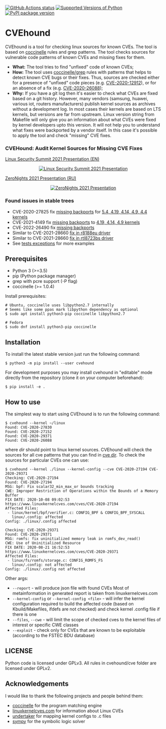 [![GitHub Actions status](https://github.com/evdenis/cvehound/workflows/test/badge.svg)](https://github.com/evdenis/cvehound/actions?query=workflow%3Atest)
[![Supported Versions of Python](https://img.shields.io/pypi/pyversions/cvehound.svg)](https://pypi.org/project/cvehound)
[![PyPI package version](https://img.shields.io/pypi/v/cvehound.svg)](https://pypi.org/project/cvehound)

# CVEhound

CVEhound is a tool for checking linux sources for known CVEs.
The tool is based on [coccinelle](https://coccinelle.gitlabpages.inria.fr/website/)
rules and grep patterns. The tool checks sources for vulnerable
code patterns of known CVEs and missing fixes for them.

- **What:** The tool tries to find "unfixed" code of known CVEs;
- **How:** The tool uses [coccinelle/grep](cvehound/cve) rules with patterns that helps to detect known CVE bugs or their fixes. Thus, sources are checked either for a presence of "unfixed" code pieces (e.g. [CVE-2020-12912](cvehound/cve/CVE-2020-12912.cocci)), or for an absence of a fix (e.g. [CVE-2020-26088](cvehound/cve/CVE-2020-26088.cocci));
- **Why:** If you have a git log then it's easier to check what CVEs are fixed based on a git history. However, many vendors (samsung, huawei, various iot, routers manufacturers) publish kernel sources as archives without a development log. In most cases their kernels are based on LTS kernels, but versions are far from upstream. Linux version string from Makefile will only give you an information about what CVEs were fixed by kernel developers upto this version. It will not help you to understand what fixes were backported by a vendor itself. In this case it's possible to apply the tool and check "missing" CVE fixes.

### CVEHound: Audit Kernel Sources for Missing CVE Fixes

[Linux Security Summit 2021 Presentation (EN)](docs/LSS2021_CVEhound_en.pdf)

<p align="center">
  <a href="https://www.youtube.com/watch?v=jIDnVeZNUA8">
    <img src="https://img.youtube.com/vi/jIDnVeZNUA8/0.jpg" alt="Linux Security Summit 2021 Presentation"/>
  </a>
</p>

[ZeroNights 2021 Presentation (RU)](docs/ZN2021_CVEhound_ru.pdf)

<p align="center">
  <a href="https://www.youtube.com/watch?v=GG-YHLn5E1Q">
    <img src="https://img.youtube.com/vi/GG-YHLn5E1Q/0.jpg" alt="ZeroNights 2021 Presentation"/>
  </a>
</p>

### Found issues in stable trees

 - CVE-2020-27825 fix [missing backports](https://lkml.org/lkml/2021/1/21/1278) for [5.4, 4.19, 4.14, 4.9, 4.4 kernels](https://www.spinics.net/lists/stable/msg440412.html)
 - CVE-2021-4149 fix [missing backports](https://lore.kernel.org/stable/d1a3f31f-2205-6dce-0f33-6611972e48cd@gmx.com/T/#t) to [4.19, 4.14, 4.9 kernels](https://lore.kernel.org/stable/20220309064748.160978-1-denis.e.efremov@oracle.com/)
 - CVE-2022-26490 fix [missing backports](https://lore.kernel.org/all/20220321174006.47972-1-denis.e.efremov@oracle.com/)
 - Similar to CVE-2021-28660 [fix in r8188eu driver](https://lore.kernel.org/all/20220518070052.108287-1-denis.e.efremov@oracle.com/#r)
 - Similar to CVE-2021-28660 [fix in rtl8723bs driver](https://lore.kernel.org/all/20220520035730.5533-1-efremov@linux.com/)
 - See [tests exceptions](https://github.com/evdenis/cvehound/blob/master/tests/test_01_on_branch.py#L7) for more examples

## Prerequisites

- Python 3 (>=3.5)
- pip (Python package manager)
- grep with pcre support (-P flag)
- coccinelle (>= 1.0.4)

Install prerequisites:
``` shell
# Ubuntu, coccinelle uses libpython2.7 internally
# Seems like some ppas mark libpython dependency as optional
$ sudo apt install python3-pip coccinelle libpython2.7

# Fedora
$ sudo dnf install python3-pip coccinelle
```

## Installation

To install the latest stable version just run the following command:

``` shell
$ python3 -m pip install --user cvehound
```

For development purposes you may install cvehound in "editable" mode
directly from the repository (clone it on your computer beforehand):

``` shell
$ pip install -e .
```

## How to use

The simplest way to start using CVEhound is to run the following command:

``` shell
$ cvehound --kernel ~/linux
Found: CVE-2020-27830
Found: CVE-2020-27152
Found: CVE-2020-29371
Found: CVE-2020-26088
```

where *dir* should point to linux kernel sources. CVEhound will check the
sources for all cve patterns that you can find in [cve dir](/cvehound/cve/).
To check the sources for particular CVEs one can use:

``` shell
$ cvehound --kernel ./linux --kernel-config --cve CVE-2020-27194 CVE-2020-29371
Checking: CVE-2020-27194
Found: CVE-2020-27194
MSG: bpf: Fix scalar32_min_max_or bounds tracking
CWE: Improper Restriction of Operations within the Bounds of a Memory Buffer
FIX DATE: 2020-10-08 09:02:53
https://www.linuxkernelcves.com/cves/CVE-2020-27194
Affected Files:
 - linux/kernel/bpf/verifier.c: CONFIG_BPF & CONFIG_BPF_SYSCALL
   linux/.config: affected
Config: ./linux/.config affected

Checking: CVE-2020-29371
Found: CVE-2020-29371
MSG: romfs: fix uninitialized memory leak in romfs_dev_read()
CWE: Use of Uninitialized Resource
FIX DATE: 2020-08-21 16:52:53
https://www.linuxkernelcves.com/cves/CVE-2020-29371
Affected Files:
 - linux/fs/romfs/storage.c: CONFIG_ROMFS_FS
   linux/.config: not affected
Config: ./linux/.config not affected
```

Other args:
 - `--report` - will produce json file with found CVEs
   Most of metainformation in generated report is taken from linuxkernelcves.com
 - `--kernel-config` or `--kernel-config <file>` - will infer the kernel configuration required to
   build the affected code (based on Kbuild/Makefiles, ifdefs are not checked) and
   check kernel .config file if there is one
 - `--files`, `--cwe` - will limit the scope of checked cves to the kernel files of
   interest or specific CWE classes
 - `--exploit` - check only for CVEs that are known to be exploitable (according to
   the FSTEC BDU database)

## LICENSE

Python code is licensed under GPLv3. All rules in cvehound/cve folder are licensed under GPLv2.

## Acknowledgements

I would like to thank the following projects and people behind them:
 - [coccinelle](https://coccinelle.gitlabpages.inria.fr/website/) for the program matching engine
 - [linuxkernelcves.com](https://linuxkernelcves.com/) for information about Linux CVEs
 - [undertaker](https://vamos.informatik.uni-erlangen.de/trac/undertaker) for mapping kernel configs to .c files
 - [sympy](https://www.sympy.org/) for the symbolic logic solver
